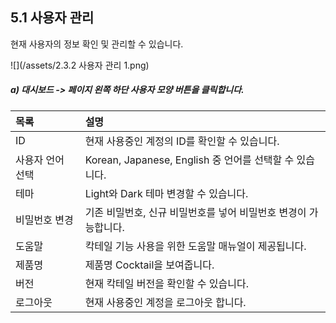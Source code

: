 ## 5.1 사용자 관리

현재 사용자의 정보 확인 및 관리할 수 있습니다.

![](/assets/2.3.2 사용자 관리 1.png)

##### a\)    대시보드 -&gt; 페이지 왼쪽 하단 사용자 모양 버튼을 클릭합니다.

| 목록 | 설명 |
| :--- | :--- |
| ID | 현재 사용중인 계정의 ID를 확인할 수 있습니다. |
| 사용자 언어 선택 | Korean, Japanese, English 중 언어를 선택할 수 있습니다. |
| 테마 | Light와 Dark 테마 변경할 수 있습니다. |
| 비밀번호 변경 | 기존 비밀번호, 신규 비밀번호를 넣어 비밀번호 변경이 가능합니다. |
| 도움말 | 칵테일 기능 사용을 위한 도움말 매뉴얼이 제공됩니다. |
| 제품명 | 제품명 Cocktail을 보여줍니다. |
| 버전 | 현재 칵테일 버전을 확인할 수 있습니다. |
| 로그아웃 | 현재 사용중인 계정을 로그아웃 합니다. |



